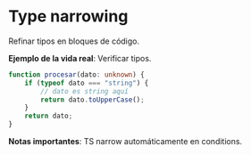 # Type narrowing

Refinar tipos en bloques de código.

**Ejemplo de la vida real**: Verificar tipos.

```typescript
function procesar(dato: unknown) {
    if (typeof dato === "string") {
        // dato es string aquí
        return dato.toUpperCase();
    }
    return dato;
}
```

**Notas importantes**: TS narrow automáticamente en conditions.